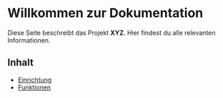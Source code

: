# Willkommen zur Dokumentation
Diese Seite beschreibt das Projekt **XYZ**. Hier findest du alle relevanten Informationen.

## Inhalt
- [Einrichtung](setup.md)
- [Funktionen](features.md)

